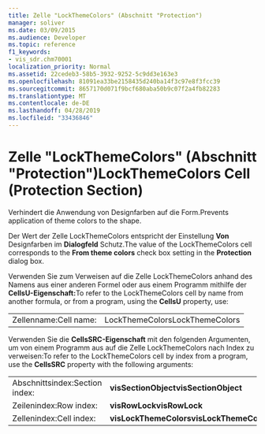 ```yaml
---
title: Zelle "LockThemeColors" (Abschnitt "Protection")
manager: soliver
ms.date: 03/09/2015
ms.audience: Developer
ms.topic: reference
f1_keywords:
- vis_sdr.chm70001
localization_priority: Normal
ms.assetid: 22cedeb3-58b5-3932-9252-5c9dd3e163e3
ms.openlocfilehash: 81091ea33be2158435d240ba14f3c97e8f3fcc39
ms.sourcegitcommit: 8657170d071f9bcf680aba50b9c07f2a4fb82283
ms.translationtype: MT
ms.contentlocale: de-DE
ms.lasthandoff: 04/28/2019
ms.locfileid: "33436846"
---
```

# <a name="lockthemecolors-cell-protection-section"></a><span data-ttu-id="ca37d-102">Zelle "LockThemeColors" (Abschnitt "Protection")</span><span class="sxs-lookup"><span data-stu-id="ca37d-102">LockThemeColors Cell (Protection Section)</span></span>

<span data-ttu-id="ca37d-103">Verhindert die Anwendung von Designfarben auf die Form.</span><span class="sxs-lookup"><span data-stu-id="ca37d-103">Prevents application of theme colors to the shape.</span></span> 
  
<span data-ttu-id="ca37d-104">Der Wert der Zelle LockThemeColors entspricht der Einstellung **Von** Designfarben im **Dialogfeld** Schutz.</span><span class="sxs-lookup"><span data-stu-id="ca37d-104">The value of the LockThemeColors cell corresponds to the **From theme colors** check box setting in the **Protection** dialog box.</span></span> 
  
<span data-ttu-id="ca37d-105">Verwenden Sie zum Verweisen auf die Zelle LockThemeColors anhand des Namens aus einer anderen Formel oder aus einem Programm mithilfe der **CellsU-Eigenschaft:**</span><span class="sxs-lookup"><span data-stu-id="ca37d-105">To refer to the LockThemeColors cell by name from another formula, or from a program, using the **CellsU** property, use:</span></span> 
  
|||
|:-----|:-----|
|<span data-ttu-id="ca37d-106">Zellenname:</span><span class="sxs-lookup"><span data-stu-id="ca37d-106">Cell name:</span></span>  <br/> |<span data-ttu-id="ca37d-107">LockThemeColors</span><span class="sxs-lookup"><span data-stu-id="ca37d-107">LockThemeColors</span></span>  <br/> |
   
<span data-ttu-id="ca37d-108">Verwenden Sie die **CellsSRC-Eigenschaft** mit den folgenden Argumenten, um von einem Programm aus auf die Zelle LockThemeColors nach Index zu verweisen:</span><span class="sxs-lookup"><span data-stu-id="ca37d-108">To refer to the LockThemeColors cell by index from a program, use the **CellsSRC** property with the following arguments:</span></span> 
  
|||
|:-----|:-----|
|<span data-ttu-id="ca37d-109">Abschnittsindex:</span><span class="sxs-lookup"><span data-stu-id="ca37d-109">Section index:</span></span>  <br/> |<span data-ttu-id="ca37d-110">**visSectionObject**</span><span class="sxs-lookup"><span data-stu-id="ca37d-110">**visSectionObject**</span></span> <br/> |
|<span data-ttu-id="ca37d-111">Zeilenindex:</span><span class="sxs-lookup"><span data-stu-id="ca37d-111">Row index:</span></span>  <br/> |<span data-ttu-id="ca37d-112">**visRowLock**</span><span class="sxs-lookup"><span data-stu-id="ca37d-112">**visRowLock**</span></span> <br/> |
|<span data-ttu-id="ca37d-113">Zellenindex:</span><span class="sxs-lookup"><span data-stu-id="ca37d-113">Cell index:</span></span>  <br/> |<span data-ttu-id="ca37d-114">**visLockThemeColors**</span><span class="sxs-lookup"><span data-stu-id="ca37d-114">**visLockThemeColors**</span></span> <br/> |
   

